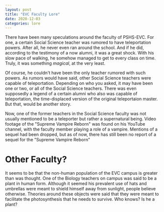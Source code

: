 ```yaml
---
layout: post
title: "EVC Faculty Lore"
date: 2020-12-03
categories: lore
---
```


There have been many speculations around the faculty of PSHS-EVC. For one, a certain Social Science teacher was rumored to have teleportation powers. After all, he never even ran around the school. And if he did, according to the testimony of a now alumni, it was a great shock. With his slow pace of walking, he somehow managed to get to every class on time. Truly, it was something *magical*, at the very least.

Of course, he couldn't have been the only teacher rumored with such powers. As rumors would have said, other Social Science teachers were capable of teleportation. Depending on who you asked, it may have been one or two, or all of the Social Science teachers. There was even supposedly a legend of a certain alumni who also was capable of teleportation, the time-displaced version of the original teleportaion master. But that, would be another story.

Now, one of the former teachers in the Social Science faculty was not usually mentioned to be a teleporter but rather a supernatural being. Video footage of the "Supreme Vampire Reborn" was found on his YouTube channel, with the faculty member playing a role of a vampire. Mentions of a sequel had been dropped, but as of now, there has still been no report of a sequel for the "Supreme Vampire Reborn"

# Other Faculty?
It seems to be that the non-human population of the EVC campus is greater than was thought. One of the Biology teachers on campus was said to be a plant in human form. Although it seemed his prevalent use of hats and umbrellas were meant to shield himself away from sunlight, people believe otherwise. Theories around these objects were said that they were meant to facilitate the photosynthesis that he needs to survive. Who knows? Is he a plant?